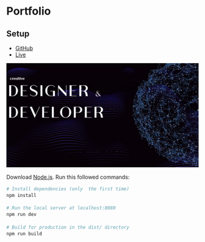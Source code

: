 # Portfolio

## Setup

- [GitHub](https://github.com/brunosimon/organic-sphere)
- [Live](https://organic-sphere.vercel.app)

![cloud](/static/textures/portfolioImage.jpg?raw=true "cloud")

Download [Node.js](https://nodejs.org/en/download/).
Run this followed commands:

```bash
# Install dependencies (only  the first time)
npm install

# Run the local server at localhost:8080
npm run dev

# Build for production in the dist/ directory
npm run build
```
